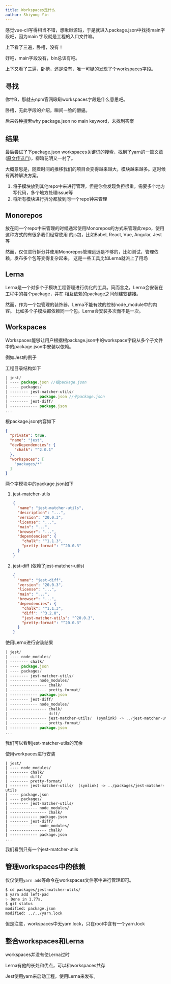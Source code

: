 ```yaml
---
title: Workspaces是什么
author: Shiyong Yin
---
```


感觉vue-cli写得相当不错，想瞅瞅源码，于是就进入package.json中找找main字段吧，因为main
字段就是工程的入口文件嘛。

上下看了三遍，卧槽，没有！

好吧，main字段没有，bin总该有吧。

上下又看了三遍，卧槽，还是没有，唯一可疑的发现了个workspaces字段。

## 寻找

你牛B，那就去npm官网瞅瞅workspaces字段是什么意思吧。

卧槽，无此字段的介绍。瞬间一脸的懵逼。

后来各种搜索why package.json no main keyword，未找到答案


## 结果

最后尝试了下package.json workspaces关键词的搜索，找到了yarn的一篇文章([原文传送门](https://yarnpkg.com/blog/2017/08/02/introducing-workspaces/))，柳暗花明又一村了。

大概意思是，随着时间的推移我们的项目会变得越来越大，模块越来越多。这时候有两种解决方案。

1. 将子模块放到其他repo中来进行管理，但是你会发现负担很重，需要多个地方写代码，多个地方处理issue等
2. 将所有模块进行拆分都放到同一个repo钟来管理

## Monorepos

放在同一个repo中来管理的时候通常使用Monorepos的方式来管理此repo，使用这种方式的有很多我们经常使用
的js包，比如Babel, React, Vue, Angular, Jest等

然而，仅仅进行拆分并使用Monorepos管理远远是不够的，比如测试，管理依赖，发布多个包等变得复杂起来。
这是一些工具比如Lerna就派上了用场

## Lerna

Lerna是一个对多个子模块工程管理进行优化的工具。简而言之，Lerna会安装在工程中的每个package，并在
相互依赖的package之间创建软链接。

然而，作为一个包管理的装饰器，Lerna不能有效的控制node_module中的内容。
比如多个子模块都依赖同一个包。Lerna会安装多次而不是一次。


## Workspaces

Workspaces能够让用户根据根package.json中的workspace字段从多个子文件中的package.json中安装以依赖。

例如Jest的例子

工程目录结构如下
```js
| jest/
| ---- package.json //根package.json
| ---- packages/
| -------- jest-matcher-utils/
| ------------ package.json //子package.json
| -------- jest-diff/
| ------------ package.json
...
```

根package.json内容如下

```json
{
  "private": true,
  "name": "jest",
  "devDependencies": {
    "chalk": "^2.0.1"
  },
  "workspaces": [
    "packages/*"
  ]
}
```

两个字模块中的package.json如下

1. jest-matcher-utils
    ```json
    {
      "name": "jest-matcher-utils",
      "description": "...",
      "version": "20.0.3",
      "license": "...",
      "main": "...",
      "browser": "...",
      "dependencies": {
        "chalk": "^1.1.3",
        "pretty-format": "^20.0.3"
      }
    }
    ```
2. jest-diff (依赖了jest-matcher-utils)
    ``` json
    {
      "name": "jest-diff",
      "version": "20.0.3",
      "license": "...",
      "main": "...",
      "browser": "...",
      "dependencies": {
        "chalk": "^1.1.3",
        "diff": "^3.2.0",
        "jest-matcher-utils": "^20.0.3",
        "pretty-format": "^20.0.3"
      }
    }
    ```

使用Lerno进行安装结果
```js
| jest/
| ---- node_modules/
| -------- chalk/
| ---- package.json
| ---- packages/
| -------- jest-matcher-utils/
| ------------ node_modules/
| ---------------- chalk/
| ---------------- pretty-format/
| ------------ package.json
| -------- jest-diff/
| ------------ node_modules/
| ---------------- chalk/
| ---------------- diff/
| ---------------- jest-matcher-utils/  (symlink) -> ../jest-matcher-utils
| ---------------- pretty-format/
| ------------ package.json
...
```
我们可以看到jest-matcher-utils的冗余

使用workpaces进行安装
```
| jest/
| ---- node_modules/
| -------- chalk/
| -------- diff/
| -------- pretty-format/
| -------- jest-matcher-utils/  (symlink) -> ../packages/jest-matcher-utils
| ---- package.json
| ---- packages/
| -------- jest-matcher-utils/
| ------------ node_modules/
| ---------------- chalk/
| ------------ package.json
| -------- jest-diff/
| ------------ node_modules/
| ---------------- chalk/
| ------------ package.json
...
```
我们看到只有一个jest-matcher-utils

## 管理workspaces中的依赖

仅仅使用`yarn add`等命令在workspaces文件家中进行管理即可。

```bash
$ cd packages/jest-matcher-utils/
$ yarn add left-pad
✨ Done in 1.77s.
$ git status
modified: package.json
modified: ../../yarn.lock
```

但是注意，workspaces中无yarn.lock，只在root中含有一个yarn.lock

## 整合workspaces和Lerna

workspaces并没有使Lerna过时

Lerna有他的长处和优点，可以和workspaces共存

Jest使用yarn来启动工程，使用Lerna来发布。



